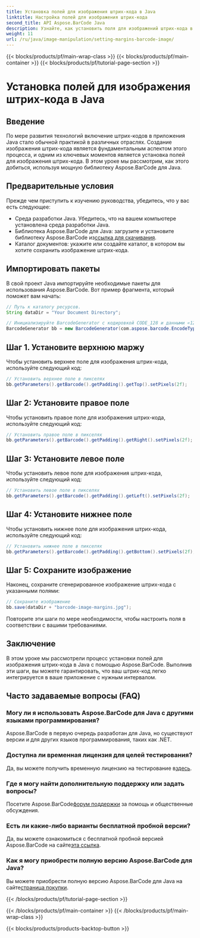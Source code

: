 ```yaml
---
title: Установка полей для изображения штрих-кода в Java
linktitle: Настройка полей для изображения штрих-кода
second_title: API Aspose.BarCode Java
description: Узнайте, как установить поля для изображений штрих-кода в Java с помощью Aspose.BarCode. Настройте интервал для плавной интеграции в ваше приложение.
weight: 11
url: /ru/java/image-manipulation/setting-margins-barcode-image/
---
```


{{< blocks/products/pf/main-wrap-class >}}
{{< blocks/products/pf/main-container >}}
{{< blocks/products/pf/tutorial-page-section >}}

# Установка полей для изображения штрих-кода в Java


## Введение

По мере развития технологий включение штрих-кодов в приложения Java стало обычной практикой в различных отраслях. Создание изображения штрих-кода является фундаментальным аспектом этого процесса, и одним из ключевых моментов является установка полей для изображения штрих-кода. В этом уроке мы рассмотрим, как этого добиться, используя мощную библиотеку Aspose.BarCode для Java.

## Предварительные условия

Прежде чем приступить к изучению руководства, убедитесь, что у вас есть следующее:

- Среда разработки Java. Убедитесь, что на вашем компьютере установлена среда разработки Java.
-  Библиотека Aspose.BarCode для Java: загрузите и установите библиотеку Aspose.BarCode из[ссылка для скачивания](https://releases.aspose.com/barcode/java/).
- Каталог документов: укажите или создайте каталог, в котором вы хотите сохранить изображение штрих-кода.

## Импортировать пакеты

В свой проект Java импортируйте необходимые пакеты для использования Aspose.BarCode. Вот пример фрагмента, который поможет вам начать:

```java
// Путь к каталогу ресурсов.
String dataDir = "Your Document Directory";

// Инициализируйте BarcodeGenerator с кодировкой CODE_128 и данными «1234567».
BarcodeGenerator bb = new BarcodeGenerator(com.aspose.barcode.EncodeTypes.CODE_128, "1234567");
```

## Шаг 1. Установите верхнюю маржу

Чтобы установить верхнее поле для изображения штрих-кода, используйте следующий код:

```java
// Установить верхнее поле в пикселях
bb.getParameters().getBarcode().getPadding().getTop().setPixels(2f);
```

## Шаг 2: Установите правое поле

Чтобы установить правое поле для изображения штрих-кода, используйте следующий код:

```java
// Установить правое поле в пикселях
bb.getParameters().getBarcode().getPadding().getRight().setPixels(2f);
```

## Шаг 3: Установите левое поле

Чтобы установить левое поле для изображения штрих-кода, используйте следующий код:

```java
// Установить левое поле в пикселях
bb.getParameters().getBarcode().getPadding().getLeft().setPixels(2f);
```

## Шаг 4: Установите нижнее поле

Чтобы установить нижнее поле для изображения штрих-кода, используйте следующий код:

```java
// Установить нижнее поле в пикселях
bb.getParameters().getBarcode().getPadding().getBottom().setPixels(2f);
```

## Шаг 5: Сохраните изображение

Наконец, сохраните сгенерированное изображение штрих-кода с указанными полями:

```java
// Сохраните изображение
bb.save(dataDir + "barcode-image-margins.jpg");
```

Повторите эти шаги по мере необходимости, чтобы настроить поля в соответствии с вашими требованиями.

## Заключение

В этом уроке мы рассмотрели процесс установки полей для изображения штрих-кода в Java с помощью Aspose.BarCode. Выполнив эти шаги, вы можете гарантировать, что ваш штрих-код легко интегрируется в ваше приложение с нужным интервалом.

## Часто задаваемые вопросы (FAQ)

### Могу ли я использовать Aspose.BarCode для Java с другими языками программирования?
Aspose.BarCode в первую очередь разработан для Java, но существуют версии и для других языков программирования, таких как .NET.

### Доступна ли временная лицензия для целей тестирования?
 Да, вы можете получить временную лицензию на тестирование в[здесь](https://purchase.aspose.com/temporary-license/).

### Где я могу найти дополнительную поддержку или задать вопросы?
 Посетите Aspose.BarCode[форум поддержки](https://forum.aspose.com/c/barcode/13) за помощь и общественные обсуждения.

### Есть ли какие-либо варианты бесплатной пробной версии?
 Да, вы можете ознакомиться с бесплатной пробной версией Aspose.BarCode на сайте[эта ссылка](https://releases.aspose.com/).

### Как я могу приобрести полную версию Aspose.BarCode для Java?
 Вы можете приобрести полную версию Aspose.BarCode для Java на сайте[страница покупки](https://purchase.aspose.com/buy).

{{< /blocks/products/pf/tutorial-page-section >}}

{{< /blocks/products/pf/main-container >}}
{{< /blocks/products/pf/main-wrap-class >}}

{{< blocks/products/products-backtop-button >}}
